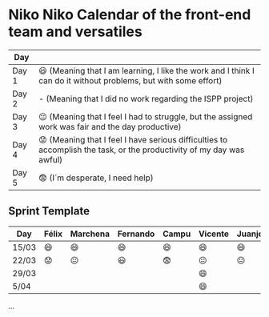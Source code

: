 # Niko Niko Calendar of the front-end team and versatiles



| Day           |   |
| ------------- | ------------- |
| Day 1         |    :smiley: (Meaning that I am learning, I like the work and I think I can do it without problems, but with some effort) |
| Day 2         |    - (Meaning that I did no work regarding the ISPP project)           |
| Day 3         |    :neutral_face:  (Meaning that I feel I had to struggle, but the assigned work was fair and the day productive)          |:fearful:
| Day 4         |    :worried: (Meaning that I feel I have serious difficulties to accomplish the task, or the productivity of my day was awful)           |
| Day 5         |    :fearful:   (I´m desperate, I need help)        |


## Sprint Template

| Day           | Félix         | Marchena       | Fernando       | Campu          | Vicente        | Juanjo         | Carnero         | Luismi         | 
| ------------- | ------------- | -------------  | -------------  | -------------  | -------------  | -------------  |  -------------  | -------------  |
| 15/03         | :smile:       |   :smile:      |    :smile:     | :smile:        | :smile:        |  :smile:       |  :smile:        |  :smile:       |
| 22/03         | 😟            | 😐            | 😃             | 😨            | 😐             |   😐          | 😃              |  😐              |
| 29/03         |              |                |                |                |        😄         |                |   |                |
| 5/04          |               |                |                |                |      😄           |                |       |                |
...
